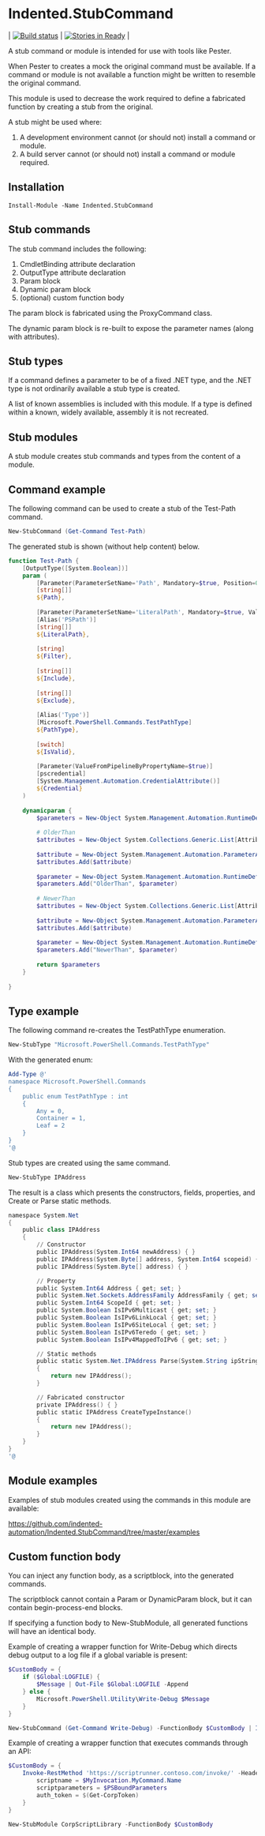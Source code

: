 # Indented.StubCommand

| [![Build status](https://ci.appveyor.com/api/projects/status/hivl80nvn7ms97xh?svg=true)](https://ci.appveyor.com/project/indented-automation/indented-stubcommand) | [![Stories in Ready](https://badge.waffle.io/indented-automation/Indented.StubCommand.png?label=ready&title=Ready)](https://waffle.io/indented-automation/Indented.StubCommand) |

A stub command or module is intended for use with tools like Pester. 

When Pester to creates a mock the original command must be available. If a command or module is not available a function might be written to resemble the original command.

This module is used to decrease the work required to define a fabricated function by creating a stub from the original.

A stub might be used where:

1. A development environment cannot (or should not) install a command or module.
2. A build server cannot (or should not) install a command or module required.

## Installation
```
Install-Module -Name Indented.StubCommand 
```
## Stub commands

The stub command includes the following:

1. CmdletBinding attribute declaration
2. OutputType attribute declaration
3. Param block
4. Dynamic param block
5. (optional) custom function body


The param block is fabricated using the ProxyCommand class.

The dynamic param block is re-built to expose the parameter names (along with attributes).

## Stub types

If a command defines a parameter to be of a fixed .NET type, and the .NET type is not ordinarily available a stub type is created.

A list of known assemblies is included with this module. If a type is defined within a known, widely available, assembly it is not recreated.

## Stub modules

A stub module creates stub commands and types from the content of a module.

## Command example

The following command can be used to create a stub of the Test-Path command.
```powershell
New-StubCommand (Get-Command Test-Path)
```
The generated stub is shown (without help content) below.
```powershell
function Test-Path {
    [OutputType([System.Boolean])]
    param (
        [Parameter(ParameterSetName='Path', Mandatory=$true, Position=0, ValueFromPipeline=$true, ValueFromPipelineByPropertyName=$true)]
        [string[]]
        ${Path},
        
        [Parameter(ParameterSetName='LiteralPath', Mandatory=$true, ValueFromPipelineByPropertyName=$true)]
        [Alias('PSPath')]
        [string[]]
        ${LiteralPath},
        
        [string]
        ${Filter},
        
        [string[]]
        ${Include},
        
        [string[]]
        ${Exclude},
        
        [Alias('Type')]
        [Microsoft.PowerShell.Commands.TestPathType]
        ${PathType},
        
        [switch]
        ${IsValid},
        
        [Parameter(ValueFromPipelineByPropertyName=$true)]
        [pscredential]
        [System.Management.Automation.CredentialAttribute()]
        ${Credential}
    )
    
    dynamicparam {
        $parameters = New-Object System.Management.Automation.RuntimeDefinedParameterDictionary
        
        # OlderThan
        $attributes = New-Object System.Collections.Generic.List[Attribute]
        
        $attribute = New-Object System.Management.Automation.ParameterAttribute
        $attributes.Add($attribute)
        
        $parameter = New-Object System.Management.Automation.RuntimeDefinedParameter("OlderThan", [System.Nullable`1[System.DateTime]], $attributes)
        $parameters.Add("OlderThan", $parameter)
        
        # NewerThan
        $attributes = New-Object System.Collections.Generic.List[Attribute]
        
        $attribute = New-Object System.Management.Automation.ParameterAttribute
        $attributes.Add($attribute)
        
        $parameter = New-Object System.Management.Automation.RuntimeDefinedParameter("NewerThan", [System.Nullable`1[System.DateTime]], $attributes)
        $parameters.Add("NewerThan", $parameter)
        
        return $parameters
    }
    
}
```

## Type example

The following command re-creates the TestPathType enumeration.
```powershell
New-StubType "Microsoft.PowerShell.Commands.TestPathType"
```
With the generated enum:
```powershell
Add-Type @'
namespace Microsoft.PowerShell.Commands
{
    public enum TestPathType : int
    {
        Any = 0,
        Container = 1,
        Leaf = 2
    }
}
'@
```
Stub types are created using the same command.
```powershell
New-StubType IPAddress
```
The result is a class which presents the constructors, fields, properties, and Create or Parse static methods.
```powershell
namespace System.Net
{
    public class IPAddress
    {
        // Constructor
        public IPAddress(System.Int64 newAddress) { }
        public IPAddress(System.Byte[] address, System.Int64 scopeid) { }
        public IPAddress(System.Byte[] address) { }

        // Property
        public System.Int64 Address { get; set; }
        public System.Net.Sockets.AddressFamily AddressFamily { get; set; }
        public System.Int64 ScopeId { get; set; }
        public System.Boolean IsIPv6Multicast { get; set; }
        public System.Boolean IsIPv6LinkLocal { get; set; }
        public System.Boolean IsIPv6SiteLocal { get; set; }
        public System.Boolean IsIPv6Teredo { get; set; }
        public System.Boolean IsIPv4MappedToIPv6 { get; set; }

        // Static methods
        public static System.Net.IPAddress Parse(System.String ipString)
        {
            return new IPAddress();
        }

        // Fabricated constructor
        private IPAddress() { }
        public static IPAddress CreateTypeInstance()
        {
            return new IPAddress();
        }
    }
}
'@
```

## Module examples

Examples of stub modules created using the commands in this module are available:

https://github.com/indented-automation/Indented.StubCommand/tree/master/examples

## Custom function body

You can inject any function body, as a scriptblock, into the generated commands.

The scriptblock cannot contain a Param or DynamicParam block, but it can contain begin-process-end blocks.

If specifying a function body to New-StubModule, all generated functions will have an identical body.

Example of creating a wrapper function for Write-Debug which directs debug output to a log file if a global variable is present:
```powershell
$CustomBody = {
    if ($Global:LOGFILE) {
        $Message | Out-File $Global:LOGFILE -Append
    } else {
        Microsoft.PowerShell.Utility\Write-Debug $Message
    }
}

New-StubCommand (Get-Command Write-Debug) -FunctionBody $CustomBody | Invoke-Expression
```

Example of creating a wrapper function that executes commands through an API:
```powershell
$CustomBody = {
    Invoke-RestMethod 'https://scriptrunner.contoso.com/invoke/' -Headers @{
        scriptname = $MyInvocation.MyCommand.Name
        scriptparameters = $PSBoundParameters
        auth_token = $(Get-CorpToken)
    }
}

New-StubModule CorpScriptLibrary -FunctionBody $CustomBody
```
